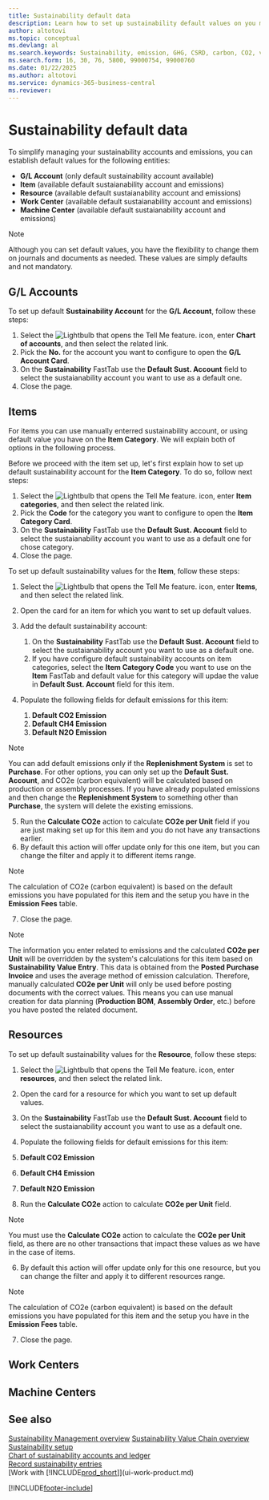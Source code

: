 ```yaml
---
title: Sustainability default data
description: Learn how to set up sustainability default values on you master data you will use across the system.
author: altotovi
ms.topic: conceptual
ms.devlang: al
ms.search.keywords: Sustainability, emission, GHG, CSRD, carbon, CO2, value chain
ms.search.form: 16, 30, 76, 5800, 99000754, 99000760
ms.date: 01/22/2025
ms.author: altotovi
ms.service: dynamics-365-business-central
ms.reviewer: 
---
```


# Sustainability default data   

To simplify managing your sustainability accounts and emissions, you can establish default values for the following entities:  

- **G/L Account** (only default sustainability account available)
- **Item** (available default sustaianability account and emissions)
- **Resource** (available default sustaianability account and emissions)
- **Work Center** (available default sustaianability account and emissions)
- **Machine Center** (available default sustaianability account and emissions)

> [!NOTE]
> Although you can set default values, you have the flexibility to change them on journals and documents as needed. These values are simply defaults and not mandatory.  

## G/L Accounts

To set up default **Sustainability Account** for the **G/L Account**, follow these steps:  

1. Select the ![Lightbulb that opens the Tell Me feature.](media/ui-search/search_small.png "Tell me what you want to do") icon, enter **Chart of accounts**, and then select the related link. 
2. Pick the **No.** for the account you want to configure to open the **G/L Account Card**.  
3. On the **Sustainability** FastTab use the **Default Sust. Account** field to select the sustaianability account you want to use as a default one. 
4. Close the page.   

## Items

For items you can use manually enterred sustainability account, or using default value you have on the **Item Category**. We will explain both of options in the following process.

Before we proceed with the item set up, let's first explain how to set up default sustainability account for the **Item Category**. To do so, follow next steps: 

1. Select the ![Lightbulb that opens the Tell Me feature.](media/ui-search/search_small.png "Tell me what you want to do") icon, enter **Item categories**, and then select the related link.
2. Pick the **Code** for the category you want to configure to open the **Item Category Card**.  
3. On the **Sustainability** FastTab use the **Default Sust. Account** field to select the sustaianability account you want to use as a default one for chose category. 
4. Close the page.   

To set up default sustainability values for the **Item**, follow these steps:  

1. Select the ![Lightbulb that opens the Tell Me feature.](media/ui-search/search_small.png "Tell me what you want to do") icon, enter **Items**, and then select the related link. 
2. Open the card for an item for which you want to set up default values.  
3. Add the default sustainability account:   

   1. On the **Sustainability** FastTab use the **Default Sust. Account** field to select the sustaianability account you want to use as a default one.  
   2. If you have configure default sustainability accounts on item categories, select the **Item Category Code** you want to use on the **Item** FastTab and default value for this category will updae the value in **Default Sust. Account** field for this item. 

4. Populate the following fields for default emissions for this item:   

   1. **Default CO2 Emission** 
   2. **Default CH4 Emission**  
   3. **Default N2O Emission** 

> [!NOTE]
> You can add default emissions only if the **Replenishment System** is set to **Purchase**. For other options, you can only set up the **Default Sust. Account**, and CO2e (carbon equivalent) will be calculated based on production or assembly processes. If you have already populated emissions and then change the **Replenishment System** to something other than **Purchase**, the system will delete the existing emissions.   

5. Run the **Calculate CO2e** action to calculate **CO2e per Unit** field if you are just making set up for this item and you do not have any transactions earlier. 
6. By default this action will offer update only for this one item, but you can change the filter and apply it to different items range.  

> [!NOTE]
> The calculation of CO2e (carbon equivalent) is based on the default emissions you have populated for this item and the setup you have in the **Emission Fees** table.  

7. Close the page.    

> [!NOTE]
> The information you enter related to emissions and the calculated **CO2e per Unit** will be overridden by the system's calculations for this item based on **Sustainability Value Entry**. This data is obtained from the **Posted Purchase Invoice** and uses the average method of emission calculation. Therefore, manually calculated **CO2e per Unit** will only be used before posting documents with the correct values. This means you can use manual creation for data planning (**Production BOM**, **Assembly Order**, etc.) before you have posted the related document.  

## Resources

To set up default sustainability values for the **Resource**, follow these steps:  

1. Select the ![Lightbulb that opens the Tell Me feature.](media/ui-search/search_small.png "Tell me what you want to do") icon, enter **resources**, and then select the related link. 
2. Open the card for a resource for which you want to set up default values.
3. On the **Sustainability** FastTab use the **Default Sust. Account** field to select the sustaianability account you want to use as a default one.  
4.  Populate the following fields for default emissions for this item:   

   1. **Default CO2 Emission** 
   2. **Default CH4 Emission**  
   3. **Default N2O Emission** 

5. Run the **Calculate CO2e** action to calculate **CO2e per Unit** field. 

> [!NOTE]
> You must use the **Calculate CO2e** action to calculate the **CO2e per Unit** field, as there are no other transactions that impact these values as we have in the case of items.  

6. By default this action will offer update only for this one resource, but you can change the filter and apply it to different resources range.  

> [!NOTE]
> The calculation of CO2e (carbon equivalent) is based on the default emissions you have populated for this item and the setup you have in the **Emission Fees** table.  

7. Close the page.    

## Work Centers



## Machine Centers



## See also  

[Sustainability Management overview](finance-manage-sustainability.md) 
[Sustainability Value Chain overview](value-chain-howto-overview.md)
[Sustainability setup](finance-sustainability-setup.md)    
[Chart of sustainability accounts and ledger](finance-sustainability-accounts-ledger.md)    
[Record sustainability entries](finance-sustainability-journal.md)    
[Work with [!INCLUDE[prod_short](includes/prod_short.md)]](ui-work-product.md)    


[!INCLUDE[footer-include](includes/footer-banner.md)]

